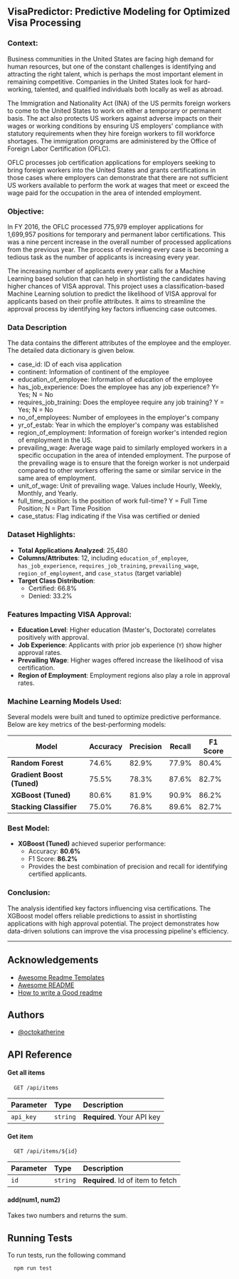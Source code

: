 ## VisaPredictor: Predictive Modeling for Optimized Visa Processing

### Context:
Business communities in the United States are facing high demand for human resources, but one of the constant challenges is identifying and attracting the right talent, which is perhaps the most important element in remaining competitive. Companies in the United States look for hard-working, talented, and qualified individuals both locally as well as abroad.

The Immigration and Nationality Act (INA) of the US permits foreign workers to come to the United States to work on either a temporary or permanent basis. The act also protects US workers against adverse impacts on their wages or working conditions by ensuring US employers' compliance with statutory requirements when they hire foreign workers to fill workforce shortages. The immigration programs are administered by the Office of Foreign Labor Certification (OFLC).

OFLC processes job certification applications for employers seeking to bring foreign workers into the United States and grants certifications in those cases where employers can demonstrate that there are not sufficient US workers available to perform the work at wages that meet or exceed the wage paid for the occupation in the area of intended employment.

### Objective:
In FY 2016, the OFLC processed 775,979 employer applications for 1,699,957 positions for temporary and permanent labor certifications. This was a nine percent increase in the overall number of processed applications from the previous year. The process of reviewing every case is becoming a tedious task as the number of applicants is increasing every year.

The increasing number of applicants every year calls for a Machine Learning based solution that can help in shortlisting the candidates having higher chances of VISA approval. This project uses a classification-based Machine Learning solution to predict the likelihood of VISA approval for applicants based on their profile attributes. It aims to streamline the approval process by identifying key factors influencing case outcomes.

### Data Description
The data contains the different attributes of the employee and the employer. The detailed data dictionary is given below.

- case_id: ID of each visa application
- continent: Information of continent of the employee
- education_of_employee: Information of education of the employee
- has_job_experience: Does the employee has any job experience? Y= Yes; N = No
- requires_job_training: Does the employee require any job training? Y = Yes; N = No
- no_of_employees: Number of employees in the employer's company
- yr_of_estab: Year in which the employer's company was established
- region_of_employment: Information of foreign worker's intended region of employment in the US.
- prevailing_wage: Average wage paid to similarly employed workers in a specific occupation in the area of intended employment. The purpose of the prevailing wage is to ensure that the foreign worker is not underpaid compared to other workers offering the same or similar service in the same area of employment.
- unit_of_wage: Unit of prevailing wage. Values include Hourly, Weekly, Monthly, and Yearly.
- full_time_position: Is the position of work full-time? Y = Full Time Position; N = Part Time Position
- case_status: Flag indicating if the Visa was certified or denied

### Dataset Highlights:
- **Total Applications Analyzed**: 25,480
- **Columns/Attributes**: 12, including `education_of_employee`, `has_job_experience`, `requires_job_training`, `prevailing_wage`, `region_of_employment`, and `case_status` (target variable)
- **Target Class Distribution**: 
  - Certified: 66.8%
  - Denied: 33.2%

### Features Impacting VISA Approval:
- **Education Level**: Higher education (Master's, Doctorate) correlates positively with approval.
- **Job Experience**: Applicants with prior job experience (`Y`) show higher approval rates.
- **Prevailing Wage**: Higher wages offered increase the likelihood of visa certification.
- **Region of Employment**: Employment regions also play a role in approval rates.

### Machine Learning Models Used:
Several models were built and tuned to optimize predictive performance. Below are key metrics of the best-performing models:

| **Model**                | **Accuracy** | **Precision** | **Recall** | **F1 Score** |
|--------------------------|--------------|---------------|------------|--------------|
| **Random Forest**        | 74.6%        | 82.9%         | 77.9%      | 80.4%        |
| **Gradient Boost (Tuned)** | 75.5%        | 78.3%         | 87.6%      | 82.7%        |
| **XGBoost (Tuned)**      | 80.6%        | 81.9%         | 90.9%      | 86.2%        |
| **Stacking Classifier**  | 75.0%        | 76.8%         | 89.6%      | 82.7%        |

### Best Model:
- **XGBoost (Tuned)** achieved superior performance:
  - Accuracy: **80.6%**
  - F1 Score: **86.2%**
  - Provides the best combination of precision and recall for identifying certified applicants.

### Conclusion:
The analysis identified key factors influencing visa certifications. The XGBoost model offers reliable predictions to assist in shortlisting applications with high approval potential. The project demonstrates how data-driven solutions can improve the visa processing pipeline's efficiency.

---

## Acknowledgements

 - [Awesome Readme Templates](https://awesomeopensource.com/project/elangosundar/awesome-README-templates)
 - [Awesome README](https://github.com/matiassingers/awesome-readme)
 - [How to write a Good readme](https://bulldogjob.com/news/449-how-to-write-a-good-readme-for-your-github-project)


## Authors

- [@octokatherine](https://www.github.com/octokatherine)


## API Reference

#### Get all items

```http
  GET /api/items
```

| Parameter | Type     | Description                |
| :-------- | :------- | :------------------------- |
| `api_key` | `string` | **Required**. Your API key |

#### Get item

```http
  GET /api/items/${id}
```

| Parameter | Type     | Description                       |
| :-------- | :------- | :-------------------------------- |
| `id`      | `string` | **Required**. Id of item to fetch |

#### add(num1, num2)

Takes two numbers and returns the sum.


## Running Tests

To run tests, run the following command

```bash
  npm run test
```

